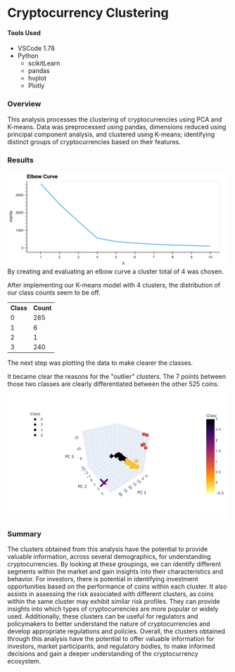 # Cryptocurrency Clustering

#### Tools Used

* VSCode 1.78
* Python
  * scikitLearn
  * pandas
  * hvplot
  * Plotly

### Overview

This analysis processes the clustering of cryptocurrencies using PCA and K-means. Data was preprocessed using pandas, dimensions reduced using principal component analysis, and clustered using K-means; identifying distinct groups of cryptocurrencies based on their features.

### Results

<img alt='elbow image' style='width: 80vw' src='Output/ellbow_curve.png'>
By creating and evaluating an elbow curve a cluster total of 4 was chosen.

After implementing our K-means model with 4 clusters, the distribution of our class counts seem to be off.

<table>
  <tr>
    <th>Class</th>
    <th>Count</th>
  </tr>
  <tr>
    <td>0</td>
    <td>285</td>
  </tr>
  <tr>
    <td>1</td>
    <td>6</td>
  </tr>
  <tr>
    <td>2</td>
    <td>1</td>
  </tr>
  <tr>
    <td>3</td>
    <td>240</td>
  </tr>
</table>


The next step was plotting the data to make clearer the classes. 

It became clear the reasons for the "outlier" clusters. The 7 points between those two classes are clearly differentiated between the other 525 coins.

<img alt='cluster graph' style='width: 80vw' src='Output/cluster_graph.png'>


### Summary

The clusters obtained from this analysis have the potential to provide valuable information, across several demographics, for understanding cryptocurrencies. By looking at these groupings, we can identify different segments within the market and gain insights into their characteristics and behavior. For investors, there is potential in identifying investment opportunities based on the performance of coins within each cluster. It also assists in assessing the risk associated with different clusters, as coins within the same cluster may exhibit similar risk profiles. They can provide insights into which types of cryptocurrencies are more popular or widely used. Additionally, these clusters can be useful for regulators and policymakers to better understand the nature of cryptocurrencies and develop appropriate regulations and policies. Overall, the clusters obtained through this analysis have the potential to offer valuable information for investors, market participants, and regulatory bodies, to make informed decisions and gain a deeper understanding of the cryptocurrency ecosystem.
